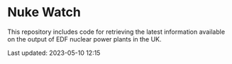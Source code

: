 # Nuke Watch

This repository includes code for retrieving the latest information available on the output of EDF nuclear power plants in the UK.

Last updated: 2023-05-10 12:15